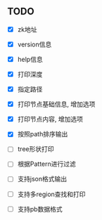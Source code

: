 ## TODO
- [x] zk地址
- [x] version信息
- [x] help信息
- [x] 打印深度
- [x] 指定路径
- [x] 打印节点基础信息, 增加选项
- [x] 打印节点内容, 增加选项
- [x] 按照path排序输出
- [ ] tree形状打印
- [ ] 根据Pattern进行过滤
- [ ] 支持json格式输出
- [ ] 支持多region查找和打印
- [ ] 支持pb数据格式

